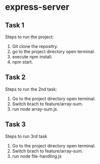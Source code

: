 # express-server
## Task 1
Steps to run the project: 
1. Git clone the repositry. 
2. go to the project directory open terminal. 
3. execute npm install.
4. npm start. 

## Task 2
Steps to run the 2nd task: 
1. Go to the project directory open terminal.
2. Switch brach to feature/array-sum.
3. run node array-sum.js. 

## Task 3
Steps to run 3rd task
1. Go to the project directory open terminal.
2. Switch brach to feature/array-sum.
3. run node file-handling.js  

